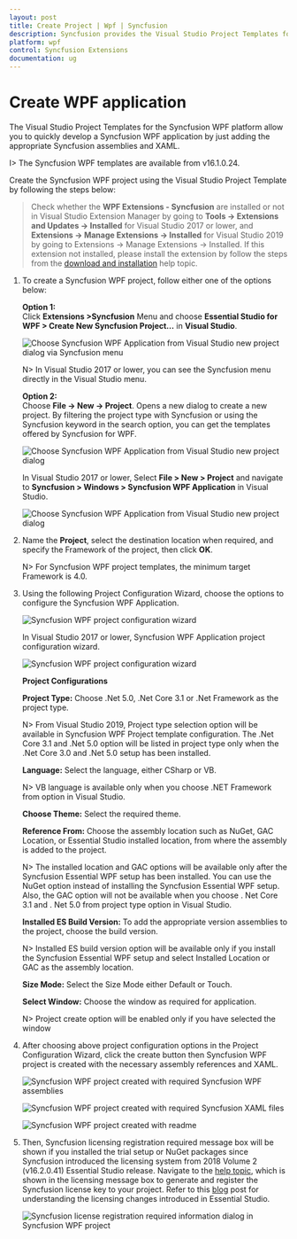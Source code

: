 ```yaml
---
layout: post
title: Create Project | Wpf | Syncfusion
description: Syncfusion provides the Visual Studio Project Templates for the Syncfusion WPF platform to create Syncfusion WPF Application by addiing the required assemblies
platform: wpf
control: Syncfusion Extensions
documentation: ug
---
```



# Create WPF application

The Visual Studio Project Templates for the Syncfusion WPF platform allow you to quickly develop a Syncfusion WPF application by just adding the appropriate Syncfusion assemblies and XAML. 

I> The Syncfusion WPF templates are available from v16.1.0.24. 

Create the Syncfusion WPF project using the Visual Studio Project Template by following the steps below: 

> Check whether the **WPF Extensions - Syncfusion** are installed or not in Visual Studio Extension Manager by going to **Tools -> Extensions and Updates -> Installed** for Visual Studio 2017 or lower, and **Extensions -> Manage Extensions -> Installed** for Visual Studio 2019 by going to Extensions -> Manage Extensions -> Installed. If this extension not installed, please install the extension by follow the steps from the [download and installation](https://help.syncfusion.com/wpf/visual-studio-integration/vs2019-extensions/download-and-installation) help topic.

1.	To create a Syncfusion WPF project, follow either one of the options below:

	**Option 1:**  
	Click **Extensions >Syncfusion** Menu and choose **Essential Studio for WPF > Create New Syncfusion Project…**  in **Visual Studio**.
    
	![Choose Syncfusion WPF Application from Visual Studio new project dialog via Syncfusion menu](Project-Template-images/Syncfusion_Menu_ProjectTemplate.png)

	N> In Visual Studio 2017 or lower, you can see the  Syncfusion menu directly in the Visual Studio menu.

	**Option 2:**   
	Choose **File -> New -> Project**. Opens a new dialog to create a new project. By filtering the project type with Syncfusion or using the Syncfusion keyword in the search option, you can get the templates offered by Syncfusion for WPF.

	![Choose Syncfusion WPF Application from Visual Studio new project dialog](Project-Template-images/Syncfusion-Project-Template-Gallery2019-1.png)

	In Visual Studio 2017 or lower, Select **File > New > Project** and navigate to **Syncfusion > Windows > Syncfusion WPF Application** in Visual Studio. 

	![Choose Syncfusion WPF Application from Visual Studio new project dialog](Project-Template-images/Syncfusion-Project-Template-Gallery-1.png)

2.	Name the **Project**, select the destination location when required, and specify the Framework of the project, then click **OK**.  

	N> For Syncfusion WPF project templates, the minimum target Framework is 4.0. 

3.	Using the following Project Configuration Wizard, choose the options to configure the Syncfusion WPF Application.  
  
	![Syncfusion WPF project configuration wizard](Project-Template-images/Syncfusion-Project-Template-Gallery2019-2.png)
                                                 
	In Visual Studio 2017 or lower, Syncfusion WPF Application project configuration wizard. 

	![Syncfusion WPF project configuration wizard](Project-Template-images/Syncfusion-Project-Template-Gallery-2.png)

	**Project Configurations**

	**Project Type:** Choose .Net 5.0, .Net Core 3.1 or .Net Framework as the project type.

	N> From Visual Studio 2019, Project type selection option will be available in Syncfusion WPF Project template configuration. The .Net Core 3.1 and .Net 5.0 option will be listed in project type only when the .Net Core 3.0 and .Net 5.0 setup has been installed.  

	**Language:** Select the language, either CSharp or VB.

	N> VB language is available only when you choose .NET Framework from option in Visual Studio.

	**Choose Theme:** Select the required theme.

	**Reference From:** Choose the assembly location such as NuGet, GAC Location, or Essential Studio installed location, from where the assembly is added to the project.

	N> The installed location and GAC options will be available only after the Syncfusion Essential WPF setup has been installed. You can use the NuGet option instead of installing the Syncfusion Essential WPF setup. Also, the GAC option will not be available when you choose . Net Core 3.1 and . Net 5.0 from project type option in Visual Studio.

	**Installed ES Build Version:** To add the appropriate version assemblies to the project, choose the build version.

	N> Installed ES build version option will be available only if you install the Syncfusion Essential WPF setup and select Installed Location or GAC as the assembly location.

	**Size Mode:** Select the Size Mode either Default or Touch.

	**Select Window:** Choose the window as required for application.

	N> Project create option will be enabled only if you have selected the window
      
4.	After choosing above project configuration options in the Project Configuration Wizard, click the create button then Syncfusion WPF project is created with the necessary assembly references and XAML. 

	![Syncfusion WPF project created with required Syncfusion WPF assemblies](Project-Template-images/Syncfusion-Project-Template-Gallery-7.png)

	![Syncfusion WPF project created with required Syncfusion XAML files](Project-Template-images/Syncfusion-Project-Template-Gallery-8.png)

	![Syncfusion WPF project created with readme](Project-Template-images/Syncfusion-Project-Template-Gallery-10.PNG)

5.	Then, Syncfusion licensing registration required message box will be shown if you installed the trial setup or NuGet packages since Syncfusion introduced the licensing system from 2018 Volume 2 (v16.2.0.41) Essential Studio release. Navigate to the [help topic](https://help.syncfusion.com/common/essential-studio/licensing/license-key#how-to-generate-syncfusion-license-key), which is shown in the licensing message box to generate and register the Syncfusion license key to your project. Refer to this [blog](https://blog.syncfusion.com/post/Whats-New-in-2018-Volume-2-Licensing-Changes-in-the-1620x-Version-of-Essential-Studio.aspx) post for understanding the licensing changes introduced in Essential Studio.

	![Syncfusion license registration required information dialog in Syncfusion WPF project](Project-Template-images/Syncfusion-Project-Template-Gallery-9.png)   